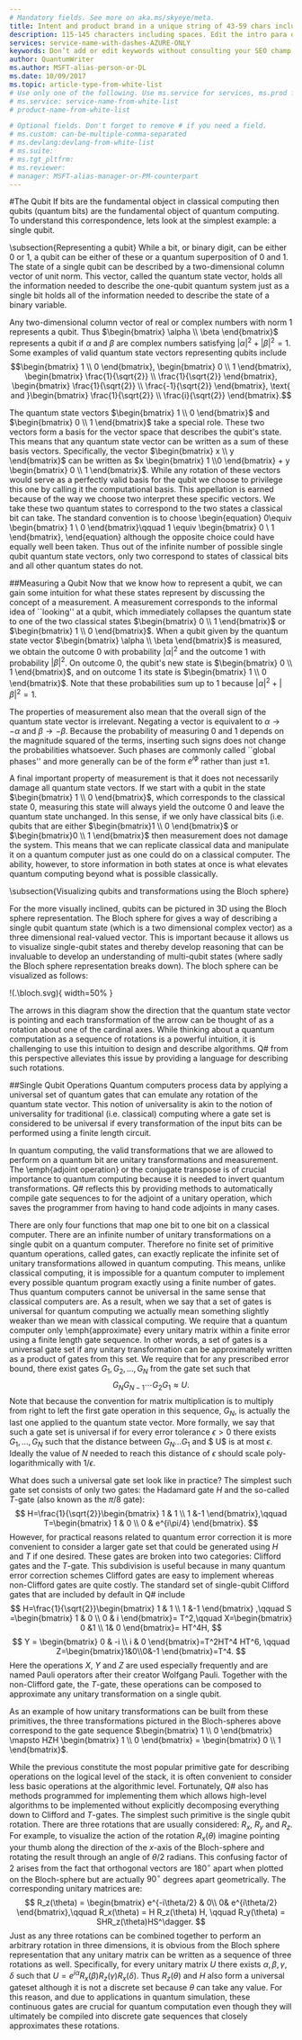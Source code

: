 ```yaml
---
# Mandatory fields. See more on aka.ms/skyeye/meta.
title: Intent and product brand in a unique string of 43-59 chars including spaces | Microsoft Docs 
description: 115-145 characters including spaces. Edit the intro para describing article intent to fit here. This abstract displays in the search result.
services: service-name-with-dashes-AZURE-ONLY 
keywords: Don’t add or edit keywords without consulting your SEO champ.
author: QuantumWriter
ms.author: MSFT-alias-person-or-DL
ms.date: 10/09/2017
ms.topic: article-type-from-white-list
# Use only one of the following. Use ms.service for services, ms.prod for on-prem. Remove the # before the relevant field.
# ms.service: service-name-from-white-list
# product-name-from-white-list

# Optional fields. Don't forget to remove # if you need a field.
# ms.custom: can-be-multiple-comma-separated
# ms.devlang:devlang-from-white-list
# ms.suite: 
# ms.tgt_pltfrm:
# ms.reviewer:
# manager: MSFT-alias-manager-or-PM-counterpart
---
```


#The Qubit
If bits are the fundamental object in classical computing then qubits (quantum bits) are the fundamental object of quantum computing.  
 To understand this correspondence, lets look at the simplest example: a single qubit. 

\subsection{Representing a qubit}
 While a bit, or binary digit, can be either $0$ or $1$, a qubit can be either of these or a quantum superposition of $0$ and $1$.
The state of a single qubit can be described by a two-dimensional column vector of unit norm. This vector, called the quantum state vector, holds all the information needed to describe the one-qubit quantum system just as a single bit holds all of the information needed to describe the state of a binary variable.

Any two-dimensional column vector of real or complex numbers with norm $1$ represents a qubit. Thus $\begin{bmatrix} \alpha \\ \beta \end{bmatrix}$ represents a qubit if $\alpha$ and $\beta$ are complex numbers satisfying $|\alpha|^2 + |\beta|^2 = 1$. Some examples of valid quantum state vectors representing qubits include $$\begin{bmatrix} 1 \\ 0 \end{bmatrix}, \begin{bmatrix} 0 \\ 1 \end{bmatrix}, \begin{bmatrix} \frac{1}{\sqrt{2}} \\ \frac{1}{\sqrt{2}} \end{bmatrix}, \begin{bmatrix} \frac{1}{\sqrt{2}} \\ \frac{-1}{\sqrt{2}} \end{bmatrix}, \text{ and }\begin{bmatrix} \frac{1}{\sqrt{2}} \\ \frac{i}{\sqrt{2}} \end{bmatrix}.$$

The quantum state vectors $\begin{bmatrix} 1 \\ 0 \end{bmatrix}$ and $\begin{bmatrix} 0 \\ 1 \end{bmatrix}$ take a special role.  These two vectors form a basis for the vector space that describes the qubit's state.  This means that any quantum state vector can be written as a sum of these basis vectors. Specifically, the vector $\begin{bmatrix} x \\ y \end{bmatrix}$ can be written as $x \begin{bmatrix} 1 \\0 \end{bmatrix} + y \begin{bmatrix} 0 \\ 1 \end{bmatrix}$.  While any rotation of these vectors would serve as a perfectly valid basis for the qubit we choose to privilege this one by calling it the computational basis.  This appellation is earned because of the way we choose two interpret these specific vectors.  We take these two quantum states to correspond to the two states a classical bit can take.  The standard convention is to choose
\begin{equation}
0\equiv \begin{bmatrix} 1 \\ 0 \end{bmatrix}\qquad 1 \equiv \begin{bmatrix} 0 \\ 1 \end{bmatrix},
\end{equation}
although the opposite choice could have equally well been taken.  Thus out of the infinite number of possible single qubit quantum state vectors, only two correspond to states of classical bits and all other quantum states do not.

##Measuring a Qubit
Now that we know how to represent a qubit, we can gain some intuition for what these states represent by discussing the concept of a measurement. A measurement corresponds to the informal idea of ``looking'' at a qubit, which immediately collapses the quantum state to one of the two classical states  $\begin{bmatrix} 0 \\ 1 \end{bmatrix}$ or  $\begin{bmatrix} 1 \\ 0 \end{bmatrix}$. When a qubit given by the quantum state vector  $\begin{bmatrix} \alpha \\ \beta \end{bmatrix}$ is measured, we obtain the outcome $0$ with probability $|\alpha|^2$ and the outcome $1$  with probability $|\beta|^2$. On outcome $0$, the qubit's new state is $\begin{bmatrix} 0 \\ 1 \end{bmatrix}$, and on outcome $1$ its state is $\begin{bmatrix} 1 \\ 0 \end{bmatrix}$. Note that these probabilities sum up to $1$ because $|\alpha|^2 + |\beta|^2 = 1$.

The properties of measurement also mean that the overall sign of the quantum state vector is irrelevant. Negating a vector is equivalent to $\alpha \rightarrow -\alpha$ and $\beta \rightarrow -\beta$.  Because the probability of measuring $0$ and $1$ depends on the magnitude squared of the terms, inserting such signs does not change the probabilities whatsoever.  Such phases are commonly called ``global phases'' and more generally can be of the form $e^{i \phi}$ rather than just $\pm 1$.

A final important property of measurement is that it does not necessarily damage all quantum state vectors.  If we start with a qubit in the state $\begin{bmatrix} 1 \\ 0 \end{bmatrix}$, which corresponds to the classical state $0$, measuring this state will always yield the outcome $0$ and leave the quantum state unchanged.  In this sense, if we only have classical bits (i.e. qubits that are either $\begin{bmatrix}1 \\ 0 \end{bmatrix}$ or $\begin{bmatrix}0 \\ 1 \end{bmatrix}$ then measurement does not damage the system.  This means that we can replicate classical data and manipulate it on a quantum computer just as one could do on a classical computer.  The ability, however, to store information in both states at once is what elevates quantum computing beyond what is possible classically.

\subsection{Visualizing qubits and transformations using the Bloch sphere}

For the more visually inclined, qubits can be pictured in $3$D using the Bloch sphere representation.  The Bloch sphere for gives a way of describing a single qubit quantum state (which is a two dimensional complex vector) as a three dimensional real-valued vector.  This is important because it allows us to visualize single-qubit states and thereby develop reasoning that can be invaluable to develop an understanding of multi-qubit states (where sadly the Bloch sphere representation breaks down).  The bloch sphere can be visualized as follows:

!(.\bloch.svg){ width=50% }

The arrows in this diagram show the direction that the quantum state vector is pointing and each transformation of the arrow can be thought of as a rotation about one of the cardinal axes.
While thinking about a quantum computation as a sequence of rotations is a powerful intuition, it is challenging to use this intuition to design and describe algorithms.  Q# from this perspective alleviates this issue by providing a language for describing such rotations.

##Single Qubit Operations
 Quantum computers process data by applying a universal set of quantum gates that can emulate any rotation of the quantum state vector.  This notion of universality is akin to the notion of universality for traditional (i.e. classical) computing where a gate set is considered to be universal if every transformation of the input bits can be performed using a finite length circuit.  

In quantum computing, the valid transformations that we are allowed to perform on a quantum bit are unitary transformations and measurement.  The \emph{adjoint operation} or the conjugate transpose is of crucial importance to quantum computing because it is needed to invert quantum transformations.  Q# reflects this by providing methods to automatically compile gate sequences to for the adjoint of a unitary operation, which saves the programmer from having to hand code adjoints in many cases.



There are only four functions that map one bit to one bit on a classical computer.  There are an infinite number of unitary transformations on a single qubit on a quantum computer. Therefore no finite set of primitive quantum operations, called gates, can exactly replicate the infinite set of unitary transformations allowed in quantum computing.  This means, unlike classical computing, it is impossible for a quantum computer to implement every possible quantum program exactly using a finite number of gates.  Thus quantum computers cannot be universal in the same sense that classical computers are.  As a result, when we say that a set of gates is universal for quantum computing we actually mean something slightly weaker than we mean with classical computing.  We require that a quantum computer only \emph{approximate} every unitary matrix within a finite error using a finite length gate sequence.  In other words, a set of gates is a universal gate set if any unitary transformation can be approximately written as a product of gates from this set. We require that for any prescribed error bound, there exist gates $G_{1}, G_{2},\ldots, G_N$ from the gate set such that
$$
G_N G_{N-1} \cdots G_2 G_1 \approx U.
$$
Note that because the convention for matrix multiplication is to multiply from right to left the first gate operation in this sequence, $G_N$, is actually the last one applied to the quantum state vector.  More formally, we say that such a gate set is universal if for every error tolerance $\epsilon>0$ there exists $G_1,\ldots, G_N$ such that  the distance between $G_N\ldots G_1$ and $ U$ is at most $\epsilon$. Ideally the value of $N$ needed to reach this distance of $\epsilon$ should scale poly-logarithmically with $1/\epsilon$.

What does such a universal gate set look like in practice?  The simplest such gate set consists of only two gates: the Hadamard gate $H$ and the so-called $T$-gate (also known as the $\pi/8$ gate):
$$
H=\frac{1}{\sqrt{2}}\begin{bmatrix} 1 & 1 \\ 1 &-1  \end{bmatrix},\qquad T=\begin{bmatrix} 1 & 0 \\ 0 & e^{i\pi/4} \end{bmatrix}.
$$
However, for practical reasons related to quantum error correction it is more convenient to consider a larger gate set that could be generated using $H$ and $T$ if one desired.  These gates are broken into two categories: Clifford gates and the $T$-gate.  This subdivision is useful because in many quantum error correction schemes Clifford gates are easy to implement whereas non-Clifford gates are quite costly.  The standard set of single-qubit Clifford gates that are included by default in Q# include
$$
H=\frac{1}{\sqrt{2}}\begin{bmatrix} 1 & 1 \\ 1 &-1  \end{bmatrix} ,\qquad S =\begin{bmatrix} 1 & 0 \\ 0 & i \end{bmatrix}= T^2,\qquad X=\begin{bmatrix} 0 &1 \\ 1& 0 \end{bmatrix}= HT^4H,
$$
$$
Y = \begin{bmatrix} 0 & -i \\ i & 0 \end{bmatrix}=T^2HT^4  HT^6, \qquad Z=\begin{bmatrix}1&0\\0&-1 \end{bmatrix}=T^4.
$$
Here the operations $X$, $Y$ and $Z$ are used especially frequently and are named Pauli operators after their creator Wolfgang Pauli.  Together with the non-Clifford gate, the $T$-gate, these operations can be composed to approximate any unitary transformation on a single qubit.

As an example of how unitary transformations can be built from these primitives, the three transformations pictured in the Bloch-spheres above correspond to the gate sequence $\begin{bmatrix} 1 \\ 0 \end{bmatrix} \mapsto HZH \begin{bmatrix} 1 \\ 0 \end{bmatrix} = \begin{bmatrix} 0 \\ 1 \end{bmatrix}$.  

While the previous constitute the most popular primitive gate for describing operations on the logical level of the stack, it is often convenient to consider less basic operations at the algorithmic level.  Fortunately, Q# also has methods programmed for implementing them which allows high-level algorithms to be implemented without explicitly decomposing everything down to Clifford and $T$-gates.  The simplest such primitive is the single qubit rotation.  There are three rotations that are usually considered: $R_x$, $R_y$ and $R_z$.  For example, to visualize the action of the rotation $R_x(\theta)$ imagine pointing your thumb along the direction of the $x$-axis of the Bloch-sphere and rotating the result through an angle of $\theta/2$ radians.  This confusing factor of $2$ arises from the fact that orthogonal vectors are $180^\circ$ apart when plotted on the Bloch-sphere but are actually $90^\circ$ degrees apart geometrically.   The corresponding unitary matrices are:
$$
R_z(\theta) = \begin{bmatrix} e^{-i\theta/2} & 0\\ 0& e^{i\theta/2} \end{bmatrix},\qquad R_x(\theta) = H R_z(\theta) H, \qquad R_y(\theta) = SHR_z(\theta)HS^\dagger.
$$
Just as any three rotations can be combined together to perform an arbitrary rotation in three dimensions, it is obvious from the Bloch sphere representation that any unitary matrix can be written as a sequence of three rotations as well.  Specifically, for every unitary matrix $U$ there exists $\alpha,\beta,\gamma,\delta$ such that $U= e^{i\alpha} R_x(\beta)R_z(\gamma)R_x(\delta)$.  Thus $R_z(\theta)$ and $H$ also form a universal gateset although it is not a discrete set because $\theta$ can take any value. For this reason, and due to applications in quantum simulation, these continuous gates are crucial for quantum computation even though they will ultimately be compiled into discrete gate sequences that closely approximates these rotations.
